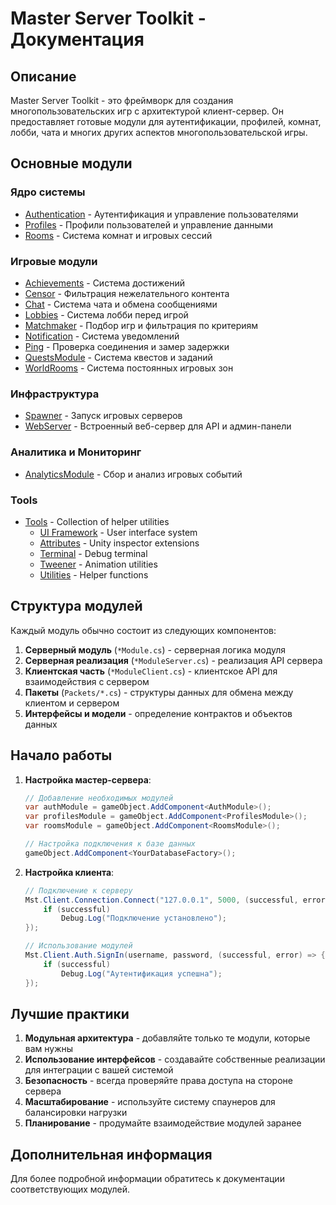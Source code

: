 # Master Server Toolkit - Документация

## Описание
Master Server Toolkit - это фреймворк для создания многопользовательских игр с архитектурой клиент-сервер. Он предоставляет готовые модули для аутентификации, профилей, комнат, лобби, чата и многих других аспектов многопользовательской игры.

## Основные модули

### Ядро системы
- [Authentication](Modules/Authentication.md) - Аутентификация и управление пользователями
- [Profiles](Modules/Profiles.md) - Профили пользователей и управление данными
- [Rooms](Modules/Rooms.md) - Система комнат и игровых сессий

### Игровые модули
- [Achievements](Modules/Achievements.md) - Система достижений
- [Censor](Modules/Censor.md) - Фильтрация нежелательного контента
- [Chat](Modules/Chat.md) - Система чата и обмена сообщениями
- [Lobbies](Modules/Lobbies.md) - Система лобби перед игрой
- [Matchmaker](Modules/Matchmaker.md) - Подбор игр и фильтрация по критериям
- [Notification](Modules/Notification.md) - Система уведомлений
- [Ping](Modules/Ping.md) - Проверка соединения и замер задержки
- [QuestsModule](Modules/QuestsModule.md) - Система квестов и заданий
- [WorldRooms](Modules/WorldRooms.md) - Система постоянных игровых зон

### Инфраструктура
- [Spawner](Modules/Spawner.md) - Запуск игровых серверов 
- [WebServer](Modules/WebServer.md) - Встроенный веб-сервер для API и админ-панели

### Аналитика и Мониторинг
- [AnalyticsModule](Modules/AnalyticsModule.md) - Сбор и анализ игровых событий

### Tools
- [Tools](Tools/README.md) - Collection of helper utilities
  - [UI Framework](Tools/UI/README.md) - User interface system
  - [Attributes](Tools/Attributes.md) - Unity inspector extensions
  - [Terminal](Tools/Terminal.md) - Debug terminal
  - [Tweener](Tools/Tweener.md) - Animation utilities
  - [Utilities](Tools/Utilities.md) - Helper functions

## Структура модулей

Каждый модуль обычно состоит из следующих компонентов:
1. **Серверный модуль** (`*Module.cs`) - серверная логика модуля
2. **Серверная реализация** (`*ModuleServer.cs`) - реализация API сервера
3. **Клиентская часть** (`*ModuleClient.cs`) - клиентское API для взаимодействия с сервером
4. **Пакеты** (`Packets/*.cs`) - структуры данных для обмена между клиентом и сервером
5. **Интерфейсы и модели** - определение контрактов и объектов данных

## Начало работы

1. **Настройка мастер-сервера**:
   ```csharp
   // Добавление необходимых модулей
   var authModule = gameObject.AddComponent<AuthModule>();
   var profilesModule = gameObject.AddComponent<ProfilesModule>();
   var roomsModule = gameObject.AddComponent<RoomsModule>();
   
   // Настройка подключения к базе данных
   gameObject.AddComponent<YourDatabaseFactory>();
   ```

2. **Настройка клиента**:
   ```csharp
   // Подключение к серверу
   Mst.Client.Connection.Connect("127.0.0.1", 5000, (successful, error) => {
       if (successful)
           Debug.Log("Подключение установлено");
   });
   
   // Использование модулей
   Mst.Client.Auth.SignIn(username, password, (successful, error) => {
       if (successful)
           Debug.Log("Аутентификация успешна");
   });
   ```

## Лучшие практики

1. **Модульная архитектура** - добавляйте только те модули, которые вам нужны
2. **Использование интерфейсов** - создавайте собственные реализации для интеграции с вашей системой
3. **Безопасность** - всегда проверяйте права доступа на стороне сервера
4. **Масштабирование** - используйте систему спаунеров для балансировки нагрузки
5. **Планирование** - продумайте взаимодействие модулей заранее

## Дополнительная информация

Для более подробной информации обратитесь к документации соответствующих модулей.
